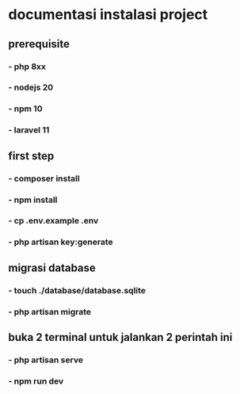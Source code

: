 # documentasi instalasi project

## prerequisite
### - php 8xx
### - nodejs 20
### - npm 10
### - laravel 11

## first step
### - composer install
### - npm install
### - cp .env.example .env
### - php artisan key:generate

## migrasi database
### - touch ./database/database.sqlite
### - php artisan migrate

## buka 2 terminal untuk jalankan 2 perintah ini
### - php artisan serve
### - npm run dev